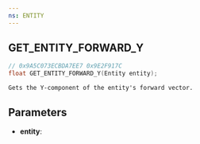 ```yaml
---
ns: ENTITY
---
```

## GET_ENTITY_FORWARD_Y

```c
// 0x9A5C073ECBDA7EE7 0x9E2F917C
float GET_ENTITY_FORWARD_Y(Entity entity);
```

```
Gets the Y-component of the entity's forward vector.
```

## Parameters
* **entity**:
